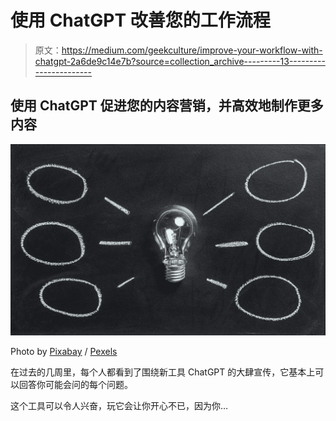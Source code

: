 # 使用 ChatGPT 改善您的工作流程

> 原文：<https://medium.com/geekculture/improve-your-workflow-with-chatgpt-2a6de9c14e7b?source=collection_archive---------13----------------------->

## 使用 ChatGPT 促进您的内容营销，并高效地制作更多内容

![](img/d671d047a6d02c2f891546a458b15782.png)

Photo by [Pixabay](https://www.pexels.com/@pixabay/) / [Pexels](https://www.pexels.com/photo/clear-light-bulb-355948/)

在过去的几周里，每个人都看到了围绕新工具 ChatGPT 的大肆宣传，它基本上可以回答你可能会问的每个问题。

这个工具可以令人兴奋，玩它会让你开心不已，因为你…